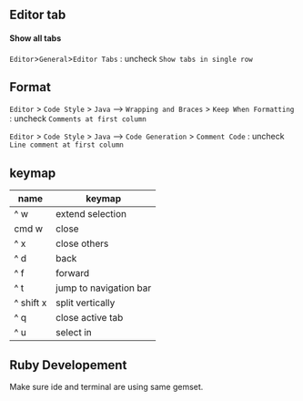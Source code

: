 
## Editor tab

#### Show all tabs
`Editor`>`General`>`Editor Tabs` : uncheck `Show tabs in single row`

## Format

`Editor` > `Code Style` > `Java` --> `Wrapping and Braces` > `Keep When Formatting` : uncheck `Comments at first column`

`Editor` > `Code Style` > `Java` --> `Code Generation` > `Comment Code` : uncheck `Line comment at first column`

## keymap

name | keymap
--- | ---
^ w | extend selection
cmd w | close
^ x | close others
^ d | back
^ f | forward
^ t | jump to navigation bar
^ shift x | split vertically
^ q | close active tab
^ u | select in

## Ruby Developement
Make sure ide and terminal are using same gemset.
